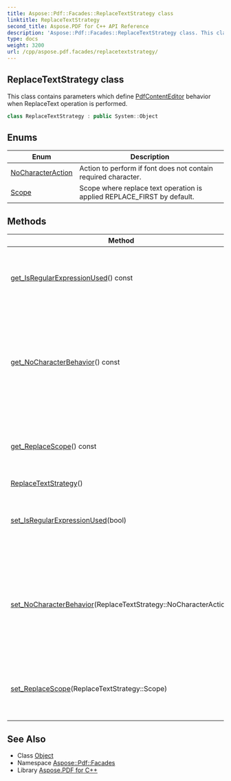 ```yaml
---
title: Aspose::Pdf::Facades::ReplaceTextStrategy class
linktitle: ReplaceTextStrategy
second_title: Aspose.PDF for C++ API Reference
description: 'Aspose::Pdf::Facades::ReplaceTextStrategy class. This class contains parameters which define PdfContentEditor behavior when ReplaceText operation is performed in C++.'
type: docs
weight: 3200
url: /cpp/aspose.pdf.facades/replacetextstrategy/
---
```

## ReplaceTextStrategy class


This class contains parameters which define [PdfContentEditor](../pdfcontenteditor/) behavior when ReplaceText operation is performed.

```cpp
class ReplaceTextStrategy : public System::Object
```

## Enums

| Enum | Description |
| --- | --- |
| [NoCharacterAction](./nocharacteraction/) | Action to perform if font does not contain required character. |
| [Scope](./scope/) | Scope where replace text operation is applied REPLACE_FIRST by default. |
## Methods

| Method | Description |
| --- | --- |
| [get_IsRegularExpressionUsed](./get_isregularexpressionused/)() const | If false, string to find is a simple text. If true, string to find is regular expression. |
| [get_NoCharacterBehavior](./get_nocharacterbehavior/)() const | Action which is performed when no approppriate font found for changed text (Throw exception / Substitute other font / Replace anyway). |
| [get_ReplaceScope](./get_replacescope/)() const | Scope of the replacement operation (replace first occurence or replace all occurences). |
| [ReplaceTextStrategy](./replacetextstrategy/)() |  |
| [set_IsRegularExpressionUsed](./set_isregularexpressionused/)(bool) | If false, string to find is a simple text. If true, string to find is regular expression. |
| [set_NoCharacterBehavior](./set_nocharacterbehavior/)(ReplaceTextStrategy::NoCharacterAction) | Action which is performed when no approppriate font found for changed text (Throw exception / Substitute other font / Replace anyway). |
| [set_ReplaceScope](./set_replacescope/)(ReplaceTextStrategy::Scope) | Scope of the replacement operation (replace first occurence or replace all occurences). |
## See Also

* Class [Object](../../system/object/)
* Namespace [Aspose::Pdf::Facades](../)
* Library [Aspose.PDF for C++](../../)
